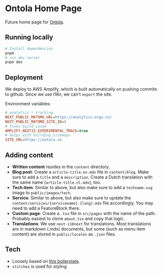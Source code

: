 # Ontola Home Page

Future home page for [Ontola](https://ontola.io/).

## Running locally

```sh
# Install dependencies
pnpm
# run dev server
pnpm dev
```

## Deployment

We deploy to AWS Amplify, which is built automatically on pushing commits to github.
Since we use I18n, we can't `export` the site.

Environment variables:

```ini
# analytics / tracking
NEXT_PUBLIC_MATOMO_URL=https://analytics.argu.co/
NEXT_PUBLIC_MATOMO_SITE_ID=4
# fixes build issue
AMPLIFY_NEXTJS_EXPERIMENTAL_TRACE=true
# helps with building sitemaps
SITE_URL=https://ontola.io
```

## Adding content

- **Written content** resides in the `content` directory.
- **Blog post**: Create a `article-title.en.mdx` file in `content/blog`. Make sure to add a `title` and a `description`. Create a Dutch translation with the same name (`article-title.nl.mdx`), too.
- **Tech item**: Similar to above, but also make sure to add a `techname.svg` image to `public/images/tech`.
- **Service**: Similar to above, but also make sure to update the `content/services/{servicename}.{lang}.mdx` file accordingly. You may need to add a FeatureBlock there.
- **Custom page**: Create a `.tsx` file in `src/pages` with the name of the path. Probably easiest to clone `about.tsx` and copy that logic.
- **Translations**: We use `next-i18next` for translations. Most translations are in markdown (.mdx) documents, but some (such as menu item content) are stored in `public/locales` as `.json` files.

## Tech

- Loosely based on [this boilerplate](https://github.com/ixartz/Next-js-Boilerplate).
- `stitches` is used for styling
